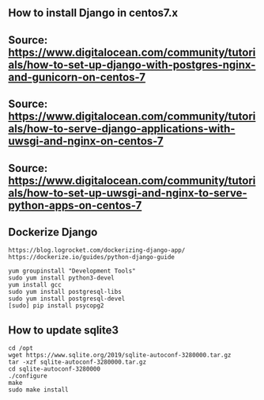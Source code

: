 ## How to install Django in centos7.x
## Source: https://www.digitalocean.com/community/tutorials/how-to-set-up-django-with-postgres-nginx-and-gunicorn-on-centos-7
## Source: https://www.digitalocean.com/community/tutorials/how-to-serve-django-applications-with-uwsgi-and-nginx-on-centos-7
## Source: https://www.digitalocean.com/community/tutorials/how-to-set-up-uwsgi-and-nginx-to-serve-python-apps-on-centos-7


## Dockerize Django
```
https://blog.logrocket.com/dockerizing-django-app/
https://dockerize.io/guides/python-django-guide
```
```
yum groupinstall "Development Tools"
sudo yum install python3-devel
yum install gcc
sudo yum install postgresql-libs
sudo yum install postgresql-devel
[sudo] pip install psycopg2
```
## How to update sqlite3
```
cd /opt
wget https://www.sqlite.org/2019/sqlite-autoconf-3280000.tar.gz
tar -xzf sqlite-autoconf-3280000.tar.gz
cd sqlite-autoconf-3280000
./configure
make
sudo make install
```
